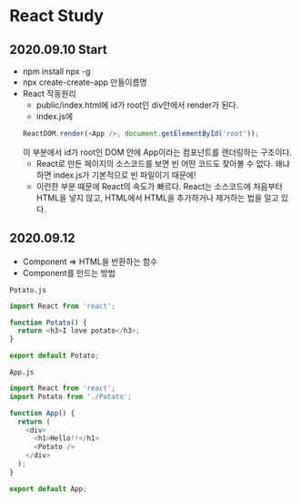 # React Study

## 2020.09.10 Start

- npm install npx -g
- npx create-create-app 만들이름명
- React 작동원리
  - public/index.html에 id가 root인 div안에서 render가 된다.
  - index.js에
  ```javascript
  ReactDOM.render(<App />, document.getElementById('root'));
  ```
  이 부분에서 id가 root인 DOM 안에 App이라는 컴포넌트를 렌더링하는 구조이다.
  - React로 만든 페이지의 소스코드를 보면 빈 어떤 코드도 찾아볼 수 없다. 왜냐하면 index.js가 기본적으로 빈 파일이기 때문에!
  - 이런한 부분 때문에 React의 속도가 빠르다. React는 소스코드에 처음부터 HTML을 넣지 않고, HTML에서 HTML을 추가하거나 제거하는 법을 알고 있다.

## 2020.09.12

- Component => HTML을 반환하는 함수
- Component를 만드는 방법

`Potato.js`

```javascript
import React from 'react';

function Potato() {
  return <h3>I love potato</h3>;
}

export default Potato;
```

`App.js`

```javascript
import React from 'react';
import Potato from './Potato';

function App() {
  return (
    <div>
      <h1>Hello!!</h1>
      <Potato />
    </div>
  );
}

export default App;
```
